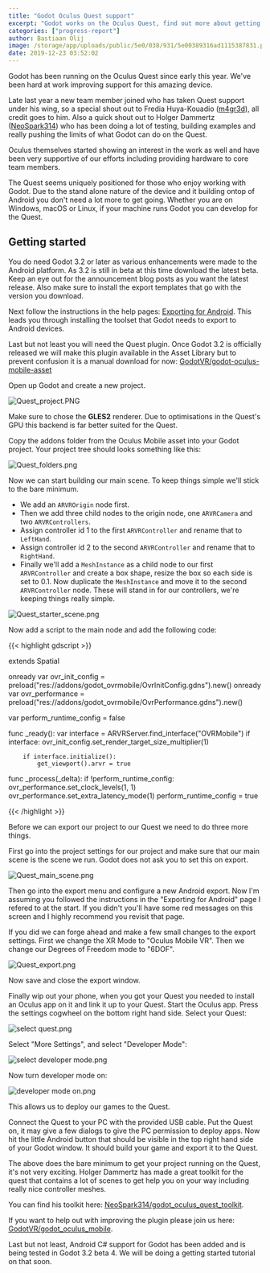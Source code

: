 ```yaml
---
title: "Godot Oculus Quest support"
excerpt: "Godot works on the Oculus Quest, find out more about getting up and running if you want to play around with it early."
categories: ["progress-report"]
author: Bastiaan Olij
image: /storage/app/uploads/public/5e0/038/931/5e00389316ad1115387831.png
date: 2019-12-23 03:52:02
---
```


Godot has been running on the Oculus Quest since early this year. We've been hard at work improving support for this amazing device.

Late last year a new team member joined who has taken Quest support under his wing, so a special shout out to Fredia Huya-Kouadio ([m4gr3d](https://github.com/m4gr3d)), all credit goes to him. Also a quick shout out to Holger Dammertz ([NeoSpark314](https://github.com/NeoSpark314)) who has been doing a lot of testing, building examples and really pushing the limits of what Godot can do on the Quest.

Oculus themselves started showing an interest in the work as well and have been very supportive of our efforts including providing hardware to core team members.

The Quest seems uniquely positioned for those who enjoy working with Godot. Due to the stand alone nature of the device and it building ontop of Android you don't need a lot more to get going. Whether you are on Windows, macOS or Linux, if your machine runs Godot you can develop for the Quest.

## Getting started

You do need Godot 3.2 or later as various enhancements were made to the Android platform. As 3.2 is still in beta at this time download the latest beta. Keep an eye out for the announcement blog posts as you want the latest release. Also make sure to install the export templates that go with the version you download.

Next follow the instructions in the help pages:
[Exporting for Android](https://docs.godotengine.org/en/latest/getting_started/workflow/export/exporting_for_android.html).
This leads you through installing the toolset that Godot needs to export to Android devices.

Last but not least you will need the Quest plugin. Once Godot 3.2 is officially released we will make this plugin available in the Asset Library but to prevent confusion it is a manual download for now: [GodotVR/godot-oculus-mobile-asset](https://github.com/GodotVR/godot-oculus-mobile-asset)

Open up Godot and create a new project.

![Quest_project.PNG](/storage/app/uploads/public/5df/edb/a5e/5dfedba5ec1cc099848980.png)

Make sure to chose the **GLES2** renderer. Due to optimisations in the Quest's GPU this backend is far better suited for the Quest.

Copy the addons folder from the Oculus Mobile asset into your Godot project. Your project tree should looks something like this:

![Quest_folders.png](/storage/app/uploads/public/5df/edc/07a/5dfedc07af0de760834643.png)


Now we can start building our main scene. To keep things simple we'll stick to the bare minimum.

* We add an `ARVROrigin` node first.
* Then we add three child nodes to the origin node, one `ARVRCamera` and two `ARVRControllers`.
* Assign controller id 1 to the first `ARVRController` and rename that to `LeftHand`.
* Assign controller id 2 to the second `ARVRController` and rename that to `RightHand`.
* Finally we'll add a `MeshInstance` as a child node to our first `ARVRController` and create a box shape, resize the box so each side is set to 0.1. Now duplicate the `MeshInstance` and move it to the second `ARVRController` node. These will stand in for our controllers, we're keeping things really simple.

![Quest_starter_scene.png](/storage/app/uploads/public/5df/edd/9cb/5dfedd9cb47cd434687816.png)

Now add a script to the main node and add the following code:

{{< highlight gdscript >}}

extends Spatial

onready var ovr_init_config = preload("res://addons/godot_ovrmobile/OvrInitConfig.gdns").new()
onready var ovr_performance = preload("res://addons/godot_ovrmobile/OvrPerformance.gdns").new()

var perform_runtime_config = false

func _ready():
	var interface = ARVRServer.find_interface("OVRMobile")
	if interface:
		ovr_init_config.set_render_target_size_multiplier(1)

		if interface.initialize():
			get_viewport().arvr = true

func _process(_delta):
	if !perform_runtime_config:
		ovr_performance.set_clock_levels(1, 1)
		ovr_performance.set_extra_latency_mode(1)
		perform_runtime_config = true

{{< /highlight >}}

Before we can export our project to our Quest we need to do three more things.

First go into the project settings for our project and make sure that our main scene is the scene we run. Godot does not ask you to set this on export.

![Quest_main_scene.png](/storage/app/uploads/public/5df/ede/062/5dfede0622c1c483635557.png)

Then go into the export menu and configure a new Android export. Now I'm assuming you followed the instructions in the "Exporting for Android" page I refered to at the start. If you didn't you'll have some red messages on this screen and I highly recommend you revisit that page.

If you did we can forge ahead and make a few small changes to the export settings.
First we change the XR Mode to "Oculus Mobile VR".
Then we change our Degrees of Freedom mode to "6DOF".

![Quest_export.png](/storage/app/uploads/public/5df/ede/6eb/5dfede6eb5aae552242132.png)

Now save and close the export window.

Finally wip out your phone, when you got your Quest you needed to install an Oculus app on it and link it up to your Quest. Start the Oculus app. Press the settings cogwheel on the bottom right hand side. Select your Quest:

![select quest.png](/storage/app/uploads/public/5e0/038/c79/5e0038c79ec06812604309.png)

Select "More Settings", and select "Developer Mode":

![select developer mode.png](/storage/app/uploads/public/5e0/038/f31/5e0038f31370b180059607.png)

Now turn developer mode on:

![developer mode on.png](/storage/app/uploads/public/5e0/039/103/5e00391034645007409355.png)

This allows us to deploy our games to the Quest.

Connect the Quest to your PC with the provided USB cable. Put the Quest on, it may give a few dialogs to give the PC permission to deploy apps.
Now hit the little Android button that should be visible in the top right hand side of your Godot window. It should build your game and export it to the Quest.

The above does the bare minimum to get your project running on the Quest, it's not very exciting. Holger Dammertz has made a great toolkit for the quest that contains a lot of scenes to get help you on your way including really nice controller meshes.

You can find his toolkit here: [NeoSpark314/godot_oculus_quest_toolkit](https://github.com/NeoSpark314/godot_oculus_quest_toolkit).

If you want to help out with improving the plugin please join us here: [GodotVR/godot_oculus_mobile](https://github.com/GodotVR/godot_oculus_mobile).

Last but not least, Android C# support for Godot has been added and is being tested in Godot 3.2 beta 4. We will be doing a getting started tutorial on that soon.

